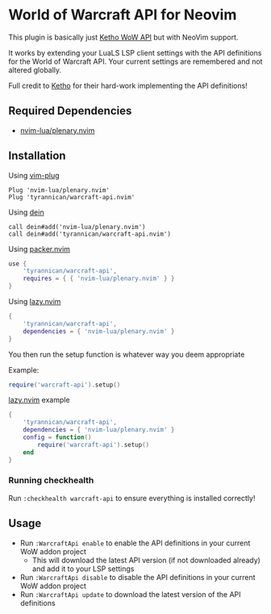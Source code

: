 # World of Warcraft API for Neovim

This plugin is basically just [Ketho WoW API](https://github.com/Ketho/vscode-wow-api/tree/master) but with NeoVim support.

It works by extending your LuaLS LSP client settings with the API definitions for the World of Warcraft API.
Your current settings are remembered and not altered globally.

Full credit to [Ketho](https://github.com/Ketho) for their hard-work implementing the API definitions!

## Required Dependencies

* [nvim-lua/plenary.nvim](https://github.com/nvim-lua/plenary.nvim)

## Installation

Using [vim-plug](https://github.com/junegunn/vim-plug)

```viml
Plug 'nvim-lua/plenary.nvim'
Plug 'tyrannican/warcraft-api.nvim'
```

Using [dein](https://github.com/Shougo/dein.vim)

```viml
call dein#add('nvim-lua/plenary.nvim')
call dein#add('tyrannican/warcraft-api.nvim')
```

Using [packer.nvim](https://github.com/wbthomason/packer.nvim)

```lua
use {
    'tyrannican/warcraft-api',
    requires = { { 'nvim-lua/plenary.nvim' } }
}
```

Using [lazy.nvim](https://github.com/folke/lazy.nvim)

```lua
{
    'tyrannican/warcraft-api',
    dependencies = { 'nvim-lua/plenary.nvim' }
}
```

You then run the setup function is whatever way you deem appropriate

Example:

```lua
require('warcraft-api').setup()
```

[lazy.nvim](https://github.com/folke/lazy.nvim) example

```lua
{
    'tyrannican/warcraft-api',
    dependencies = { 'nvim-lua/plenary.nvim' }
    config = function()
        require('warcraft-api').setup()
    end
}
```

### Running checkhealth

Run `:checkhealth warcraft-api` to ensure everything is installed correctly!

## Usage

* Run `:WarcraftApi enable` to enable the API definitions in your current WoW addon project
    * This will download the latest API version (if not downloaded already) and add it to your LSP settings
* Run `:WarcraftApi disable` to disable the API definitions in your current WoW addon project
* Run `:WarcraftApi update` to download the latest version of the API definitions
